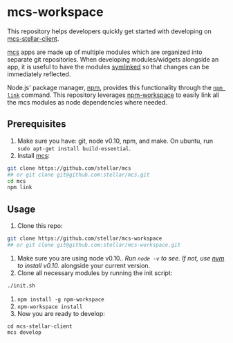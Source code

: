 # mcs-workspace

This repository helps developers quickly get started with developing on [mcs-stellar-client](https://github.com/stellar/mcs-stellar-client).

[mcs](https://github.com/stellar/mcs) apps are made up of multiple modules which are organized into separate git repositories. When developing modules/widgets alongside an app, it is useful to have the modules [symlinked](http://en.wikipedia.org/wiki/Symbolic_link) so that changes can be immediately reflected.

Node.js' package manager, [npm](https://www.npmjs.com/), provides this functionality through the [`npm link`](https://docs.npmjs.com/cli/link) command. This repository leverages [npm-workspace](https://github.com/mariocasciaro/npm-workspace) to easily link all the mcs modules as node dependencies where needed.

## Prerequisites
1. Make sure you have: git, node v0.10, npm, and make. On ubuntu, run `sudo apt-get install build-essential`.
1. Install [mcs](https://github.com/stellar/mcs):

  ```bash
  git clone https://github.com/stellar/mcs
  ## or git clone git@github.com:stellar/mcs.git
  cd mcs
  npm link
  ```

## Usage
1. Clone this repo:

  ```bash
  git clone https://github.com/stellar/mcs-workspace
  ## or git clone git@github.com:stellar/mcs-workspace.git
  ```
1. Make sure you are using node v0.10.*. Run `node -v` to see. If not, use [nvm](https://github.com/creationix/nvm) to install v0.10.* alongside your current version.
1. Clone all necessary modules by running the init script:

  ```bash
  ./init.sh
  ```
1. `npm install -g npm-workspace`
1. `npm-workspace install`
1. Now you are ready to develop:

  ```
  cd mcs-stellar-client
  mcs develop
  ```
